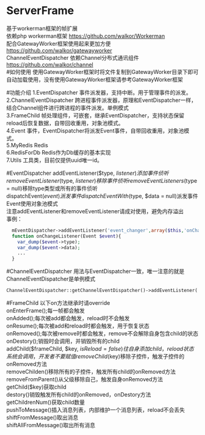 # ServerFrame
基于workerman框架的帧扩展  
依赖php workerman框架 https://github.com/walkor/Workerman  
配合GatewayWorker框架使用起来更加方便 https://github.com/walkor/gatewayworker  
ChannelEventDispatcher 依赖Channel分布式通讯组件 https://github.com/walkor/channel  
#如何使用
使用GatewayWorker框架时将文件复制到GatewayWorker目录下即可自动加载使用，没有使用GatewayWorker框架请参考GatewayWorker框架 

#功能介绍
  1.EventDispatcher 事件派发器，支持中断。用于管理事件的派发。  
  2.ChannelEventDispatcher 跨进程事件派发器，原理和EventDispatcher一样，结合Channel组件进行跨进程的事件派发。单例模式  
  3.FrameChild 帧处理组件，可嵌套，继承EventDispatcher，支持状态保留reload后恢复数据，自带回收重用，对象池模式。  
  4.Event 事件，EventDispatcher将派发Event事件，自带回收重用，对象池模式。  
  5.MyRedis Redis  
  6.RedisForDb Redis作为Db缓存的基本实现  
  7.Utils 工具类，目前仅提供uuid唯一id。  
  
#EventDispatcher
  addEventListener($type, $listener)添加事件侦听  
  removeEventListener($type, $listener)移除事件侦听  
  removeEventListeners($type = null)移除type类型或所有的事件侦听  
  dispatchEvent($event)派发事件  
  dispatchEventWith($type, $data = null)派发事件 Event使用对象池模式  
  注意addEventListener和removeEventListener请成对使用，避免内存溢出  
  事例：  
  ```php
    mEventDispatcher->addEventListener('event_changer',array($this,'onChangeListener'));
    function onChangeListener(Event $event){
      var_dump($event->type);
      var_dump($event->data);
      ...
    }
  ```
#ChannelEventDispatcher
  用法与EventDispatcher一致，唯一注意的就是ChannelEventDispatcher是单例模式  
  ```php
  ChannelEventDispatcher::getChannelEventDispatcher()->addEventListener('event_changer',array($this,'onChangeListener'));
  ```
#FrameChild
  以下on方法继承时请override  
  onEnterFrame();每一帧都会触发  
  onAdded();每次被add都会触发，reload时不会触发  
  onResume();每次被add和reload时都会触发，用于恢复状态  
  onRemoved();每次被remove时都会触发，remove不会解除自身包含child的状态  
  onDestory();销毁时会调用，并销毁所有的child  
  addChild($frameChild, $key, $isReload = false) 往自身添加child，reload状态系统会调用，开发者不要赋值  
  removeChild($key)移除子控件，触发子控件的onRemoved方法  
  removeChilden()移除所有的子控件，触发所有child的onRemoved方法  
  removeFromParent()从父级移除自己，触发自身onRemoved方法  
  getChild($key)获取child  
  destory()销毁触发所有child的onRemoved，onDestory方法  
  getChildrenNum()获取child数量  
  pushToMessage()插入消息列表，内部维护一个消息列表，reload不会丢失  
  shiftFromMessage()取出消息  
  shiftAllFromMessage()取出所有消息  
